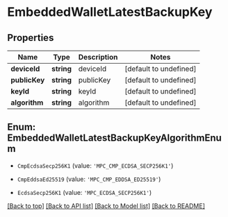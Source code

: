 # EmbeddedWalletLatestBackupKey

## Properties

|Name | Type | Description | Notes|
|------------ | ------------- | ------------- | -------------|
|**deviceId** | **string** | deviceId | [default to undefined]|
|**publicKey** | **string** | publicKey | [default to undefined]|
|**keyId** | **string** | keyId | [default to undefined]|
|**algorithm** | **string** | algorithm | [default to undefined]|


## Enum: EmbeddedWalletLatestBackupKeyAlgorithmEnum


* `CmpEcdsaSecp256K1` (value: `'MPC_CMP_ECDSA_SECP256K1'`)

* `CmpEddsaEd25519` (value: `'MPC_CMP_EDDSA_ED25519'`)

* `EcdsaSecp256K1` (value: `'MPC_ECDSA_SECP256K1'`)





[[Back to top]](#) [[Back to API list]](../../README.md#documentation-for-api-endpoints) [[Back to Model list]](../../README.md#documentation-for-models) [[Back to README]](../../README.md)
